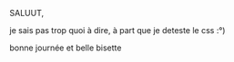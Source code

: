 SALUUT,

je sais pas trop quoi à dire, à part que je deteste le css :°)

bonne journée et belle bisette
